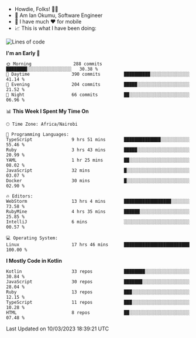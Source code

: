 
* Howdie, Folks! 👋🤓
* 🤪 Am Ian Okumu, Software Engineer
* 📱 I have much ❤️ for mobile
* 📈 This is what I have been doing:
  
<!-- <a href="https://otsembo.github.io/OtsemboPortfolio/" style="margin-right:.5%; margin-top=.5%;">
  <img align="center" src="https://github-readme-stats.vercel.app/api/top-langs/?username=otsembo&layout=compact" />
</a> -->

<!--START_SECTION:waka-->
![Lines of code](https://img.shields.io/badge/From%20Hello%20World%20I%27ve%20Written-2.9%20million%20lines%20of%20code-blue)

**I'm an Early 🐤** 

```text
🌞 Morning                288 commits         ████████░░░░░░░░░░░░░░░░░   30.38 % 
🌆 Daytime                390 commits         ██████████░░░░░░░░░░░░░░░   41.14 % 
🌃 Evening                204 commits         █████░░░░░░░░░░░░░░░░░░░░   21.52 % 
🌙 Night                  66 commits          ██░░░░░░░░░░░░░░░░░░░░░░░   06.96 % 
```


📊 **This Week I Spent My Time On** 

```text
🕑︎ Time Zone: Africa/Nairobi

💬 Programming Languages: 
TypeScript               9 hrs 51 mins       ██████████████░░░░░░░░░░░   55.46 % 
Ruby                     3 hrs 43 mins       █████░░░░░░░░░░░░░░░░░░░░   20.99 % 
YAML                     1 hr 25 mins        ██░░░░░░░░░░░░░░░░░░░░░░░   08.02 % 
JavaScript               32 mins             █░░░░░░░░░░░░░░░░░░░░░░░░   03.07 % 
Docker                   30 mins             █░░░░░░░░░░░░░░░░░░░░░░░░   02.90 % 

🔥 Editors: 
WebStorm                 13 hrs 4 mins       ██████████████████░░░░░░░   73.58 % 
RubyMine                 4 hrs 35 mins       ██████░░░░░░░░░░░░░░░░░░░   25.85 % 
IntelliJ                 6 mins              ░░░░░░░░░░░░░░░░░░░░░░░░░   00.57 % 

💻 Operating System: 
Linux                    17 hrs 46 mins      █████████████████████████   100.00 % 
```

**I Mostly Code in Kotlin** 

```text
Kotlin                   33 repos            ████████░░░░░░░░░░░░░░░░░   30.84 % 
JavaScript               30 repos            ███████░░░░░░░░░░░░░░░░░░   28.04 % 
Ruby                     13 repos            ███░░░░░░░░░░░░░░░░░░░░░░   12.15 % 
TypeScript               11 repos            ███░░░░░░░░░░░░░░░░░░░░░░   10.28 % 
HTML                     8 repos             ██░░░░░░░░░░░░░░░░░░░░░░░   07.48 % 
```




 Last Updated on 10/03/2023 18:39:21 UTC
<!--END_SECTION:waka-->

<br />
<br />
<br />
<br />
<br />
  
  </div>
<!---
otsembo/otsembo is a ✨ special ✨ repository because its `README.md` (this file) appears on your GitHub profile.
You can click the Preview link to take a look at your changes.
--->
